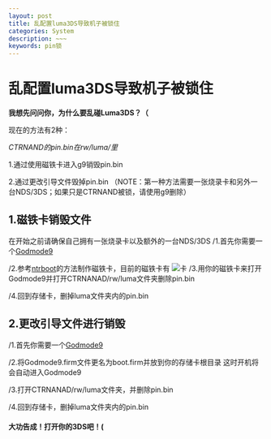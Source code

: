 ```yaml
---
layout: post
title: 乱配置luma3DS导致机子被锁住
categories: System
description: ~~~
keywords: pin锁
---
```


# 乱配置luma3DS导致机子被锁住


**我想先问问你，为什么要乱碰Luma3DS？（**


现在的方法有2种：

_CTRNAND的pin.bin在rw/luma/里_

1.通过使用磁铁卡进入g9销毁pin.bin

2.通过更改引导文件毁掉pin.bin
（NOTE：第一种方法需要一张烧录卡和另外一台NDS/3DS；如果只是CTRNAND被锁，请使用g9删除）

## 1.磁铁卡销毁文件
在开始之前请确保自己拥有一张烧录卡以及额外的一台NDS/3DS
/1.首先你需要一个[Godmode9](https://github.com/d0k3/GodMode9/releases/tag/v1.9.2pre1)

/2.参考[ntrboot](https://stray-soul.com/index.php/ntrboot)的方法制作磁铁卡，目前的磁铁卡有
![卡](https://3ds.hacks.guide/images/screenshots/ntrboot-flashcarts.png)
/3.用你的磁铁卡来打开Godmode9并打开CTRNANAD/rw/luma文件夹删除pin.bin

/4.回到存储卡，删掉luma文件夹内的pin.bin

## 2.更改引导文件进行销毁
/1.首先你需要一个[Godmode9](https://github.com/d0k3/GodMode9/releases/tag/v1.9.2pre1)

/2.将Godmode9.firm文件更名为boot.firm并放到你的存储卡根目录
这时开机将会自动进入Godmode9

/3.打开CTRNANAD/rw/luma文件夹，并删除pin.bin

/4.回到存储卡，删掉luma文件夹内的pin.bin
#### 大功告成！打开你的3DS吧！(
